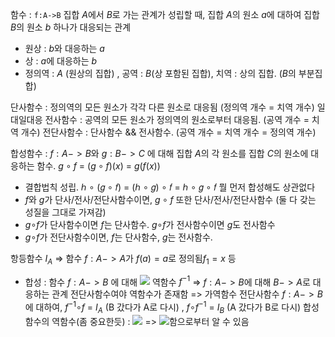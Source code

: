 함수 : `f:A->B` 집합 $A$에서 $B$로 가는 관계가 성립할 때, 집합 $A$의 원소 $a$에 대하여 집합 $B$의 원소 $b$ 하나가 대응되는 관계
- 원상 : $b$와 대응하는 $a$
- 상 : $a$에 대응하는 $b$
- 정의역 : $A$ (원상의 집합) , 공역 : $B$(상 포함된 집합), 치역 : 상의 집합. ($B$의 부분집합) 

단사함수 : 정의역의 모든 원소가 각각 다른 원소로 대응됨 
	(정의역 개수 = 치역 개수) 일대일대응
전사함수 : 공역의 모든 원소가 정의역의 원소로부터 대응됨. 
	(공역 개수 = 치역 개수)
전단사함수 : 단사함수 && 전사함수. (공역 개수 = 치역 개수 = 정의역 개수)

합성함수 : $f : A->B$와 $g : B->C$ 에 대해 집합 $A$의 각 원소를 집합 $C$의 원소에 대응하는 함수. $g ∘ f$ = $(g ∘ f)(x)$ = $g(f(x))$
- 결합법칙 성립. ℎ ∘ (𝑔 ∘ 𝑓) = (ℎ ∘ 𝑔) ∘ 𝑓 = ℎ ∘ 𝑔 ∘ 𝑓 뭘 먼저 합성해도 상관없다
- $f$와 $g$가 단사/전사/전단사함수이면, $g∘f$ 또한 단사/전사/전단사함수 (둘 다 갖는 성질을 그대로 가져감)
- $g$∘$f$가 단사함수이면 $f$는 단사함수. $g$∘$f$가 전사함수이면 $g$도 전사함수
- $g$∘$f$가 전단사함수이면, $f$는 단사함수, $g$는 전사함수.

항등함수 $I_A$ => 함수 $f : A->A$가 $f(a)=a$로 정의됨$f_1 = x$ 등
- 합성 : 함수 $f : A->B$ 에 대해 ![](https://i.imgur.com/bf2Afj1.png)
역함수 $f^{-1}$ => $f : A->B$에 대해 $B->A$로 대응하는 관계
	전단사함수여야 역함수가 존재함 => 가역함수
전단사함수 $f : A->B$에 대하여, 
	$f^{-1}$∘$f$ = $I_A$ (B 갔다가 A로 다시) ,         $f$∘$f^{-1}$ = $I_B$  (A 갔다가 B로 다시)
합성함수의 역함수(좀 중요한듯) : ![](https://i.imgur.com/xnpHluF.png)
	=> ![](https://i.imgur.com/YBS0bDF.png)함으로부터 알 수 있음
